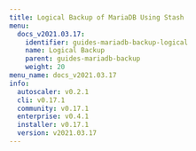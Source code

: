 ```yaml
---
title: Logical Backup of MariaDB Using Stash
menu:
  docs_v2021.03.17:
    identifier: guides-mariadb-backup-logical
    name: Logical Backup
    parent: guides-mariadb-backup
    weight: 20
menu_name: docs_v2021.03.17
info:
  autoscaler: v0.2.1
  cli: v0.17.1
  community: v0.17.1
  enterprise: v0.4.1
  installer: v0.17.1
  version: v2021.03.17
---
```



